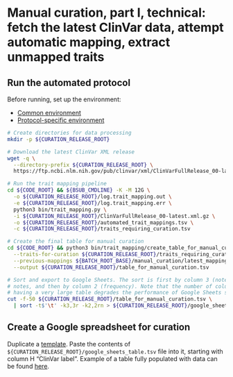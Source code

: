 # Manual curation, part I, technical: fetch the latest ClinVar data, attempt automatic mapping, extract unmapped traits

## Run the automated protocol
Before running, set up the environment:
* [Common environment](../environment.md)
* [Protocol-specific environment](README.md#setting-up-environment)

```bash
# Create directories for data processing
mkdir -p ${CURATION_RELEASE_ROOT}

# Download the latest ClinVar XML release
wget -q \
  --directory-prefix ${CURATION_RELEASE_ROOT} \
  https://ftp.ncbi.nlm.nih.gov/pub/clinvar/xml/ClinVarFullRelease_00-latest.xml.gz

# Run the trait mapping pipeline
cd ${CODE_ROOT} && ${BSUB_CMDLINE} -K -M 12G \
  -o ${CURATION_RELEASE_ROOT}/log.trait_mapping.out \
  -e ${CURATION_RELEASE_ROOT}/log.trait_mapping.err \
  python3 bin/trait_mapping.py \
  -i ${CURATION_RELEASE_ROOT}/ClinVarFullRelease_00-latest.xml.gz \
  -o ${CURATION_RELEASE_ROOT}/automated_trait_mappings.tsv \
  -c ${CURATION_RELEASE_ROOT}/traits_requiring_curation.tsv

# Create the final table for manual curation
cd ${CODE_ROOT} && python3 bin/trait_mapping/create_table_for_manual_curation.py \
  --traits-for-curation ${CURATION_RELEASE_ROOT}/traits_requiring_curation.tsv \
  --previous-mappings ${BATCH_ROOT_BASE}/manual_curation/latest_mappings.tsv \
  --output ${CURATION_RELEASE_ROOT}/table_for_manual_curation.tsv

# Sort and export to Google Sheets. The sort is first by column 3 (notes), to prioritise the variants with special
# notes, and then by column 2 (frequency). Note that the number of columns in the output table is limited to 50, because only a few traits have that many mappings, and in virtually all cases these extra mappings are not meaningful. However,
# having a very large table degrades the performance of Google Sheets substantially.
cut -f-50 ${CURATION_RELEASE_ROOT}/table_for_manual_curation.tsv \
  | sort -t$'\t' -k3,3r -k2,2rn > ${CURATION_RELEASE_ROOT}/google_sheets_table.tsv
```

## Create a Google spreadsheet for curation

Duplicate a [template](https://docs.google.com/spreadsheets/d/1PyDzRs3bO1klvvSv9XuHmx-x7nqZ0UAGeS6aV2SQ2Yg/edit?usp=sharing). Paste the contents of `${CURATION_RELEASE_ROOT}/google_sheets_table.tsv` file into it, starting with column H “ClinVar label”. Example of a table fully populated with data can be found [here](https://docs.google.com/spreadsheets/d/1HQ08UQTpS-0sE9MyzdUPO7EihMxDb2e8N14s1BknjVo/edit?usp=sharing).
